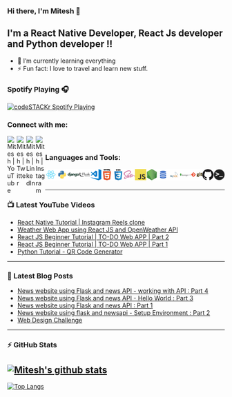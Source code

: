 ### Hi there, I'm Mitesh 👋

## I'm a React Native Developer, React Js developer and Python developer !!

- 🌱 I’m currently learning everything
- ⚡ Fun fact: I love to travel and learn new stuff.

### Spotify Playing 🎧

[<img src="https://now-playing-codestackr.vercel.app/api/spotify-playing" alt="codeSTACKr Spotify Playing" width="350" />](https://open.spotify.com/user/swyqyimdc12jajde4vpwd2x1b)

### Connect with me:

[<img align="left" alt="Mitesh | YouTube" width="22px" src="https://cdn.jsdelivr.net/npm/simple-icons@v3/icons/youtube.svg" />][youtube]
[<img align="left" alt="Mitesh | Twitter" width="22px" src="https://cdn.jsdelivr.net/npm/simple-icons@v3/icons/twitter.svg" />][twitter]
[<img align="left" alt="Mitesh | LinkedIn" width="22px" src="https://cdn.jsdelivr.net/npm/simple-icons@v3/icons/linkedin.svg" />][linkedin]
[<img align="left" alt="Mitesh | Instagram" width="22px" src="https://cdn.jsdelivr.net/npm/simple-icons@v3/icons/instagram.svg" />][instagram]

<br />

### Languages and Tools:

[<img align="left" alt="React" width="26px" src="https://raw.githubusercontent.com/github/explore/80688e429a7d4ef2fca1e82350fe8e3517d3494d/topics/react/react.png" />][reactplaylist]
[<img align="left" alt="Python" width="26px" src="https://raw.githubusercontent.com/github/explore/80688e429a7d4ef2fca1e82350fe8e3517d3494d/topics/python/python.png" />][reactplaylist]
[<img align="left" alt="Python" width="26px" src="https://raw.githubusercontent.com/github/explore/80688e429a7d4ef2fca1e82350fe8e3517d3494d/topics/django/django.png" />][reactplaylist]
[<img align="left" alt="Python" width="26px" src="https://raw.githubusercontent.com/github/explore/80688e429a7d4ef2fca1e82350fe8e3517d3494d/topics/flask/flask.png" />][reactplaylist]

[<img align="left" alt="Visual Studio Code" width="26px" src="https://raw.githubusercontent.com/github/explore/80688e429a7d4ef2fca1e82350fe8e3517d3494d/topics/visual-studio-code/visual-studio-code.png" />][webdevplaylist]
[<img align="left" alt="HTML5" width="26px" src="https://raw.githubusercontent.com/github/explore/80688e429a7d4ef2fca1e82350fe8e3517d3494d/topics/html/html.png" />][webdevplaylist]
[<img align="left" alt="CSS3" width="26px" src="https://raw.githubusercontent.com/github/explore/80688e429a7d4ef2fca1e82350fe8e3517d3494d/topics/css/css.png" />][cssplaylist]
[<img align="left" alt="Sass" width="26px" src="https://raw.githubusercontent.com/github/explore/80688e429a7d4ef2fca1e82350fe8e3517d3494d/topics/sass/sass.png" />][cssplaylist]
[<img align="left" alt="JavaScript" width="26px" src="https://raw.githubusercontent.com/github/explore/80688e429a7d4ef2fca1e82350fe8e3517d3494d/topics/javascript/javascript.png" />][jsplaylist]

[<img align="left" alt="Node.js" width="26px" src="https://raw.githubusercontent.com/github/explore/80688e429a7d4ef2fca1e82350fe8e3517d3494d/topics/nodejs/nodejs.png" />][webdevplaylist]

[<img align="left" alt="SQL" width="26px" src="https://raw.githubusercontent.com/github/explore/80688e429a7d4ef2fca1e82350fe8e3517d3494d/topics/sql/sql.png" />][webdevplaylist]
[<img align="left" alt="MySQL" width="26px" src="https://raw.githubusercontent.com/github/explore/80688e429a7d4ef2fca1e82350fe8e3517d3494d/topics/mysql/mysql.png" />][webdevplaylist]
[<img align="left" alt="MongoDB" width="26px" src="https://raw.githubusercontent.com/github/explore/80688e429a7d4ef2fca1e82350fe8e3517d3494d/topics/mongodb/mongodb.png" />][webdevplaylist]
[<img align="left" alt="Git" width="26px" src="https://raw.githubusercontent.com/github/explore/80688e429a7d4ef2fca1e82350fe8e3517d3494d/topics/git/git.png" />][webdevplaylist]
[<img align="left" alt="GitHub" width="26px" src="https://raw.githubusercontent.com/github/explore/78df643247d429f6cc873026c0622819ad797942/topics/github/github.png" />][webdevplaylist]
[<img align="left" alt="Terminal" width="26px" src="https://raw.githubusercontent.com/github/explore/80688e429a7d4ef2fca1e82350fe8e3517d3494d/topics/terminal/terminal.png" />][webdevplaylist]

<br />
<br />

---

### 📺 Latest YouTube Videos

<!-- YOUTUBE:START -->
- [React Native Tutorial |  Instagram Reels clone](https://www.youtube.com/watch?v=n-a29qEcwCM)
- [Weather Web App using React JS and OpenWeather API](https://www.youtube.com/watch?v=m6VB7QzZCh0)
- [React JS Beginner Tutorial | TO-DO Web APP | Part 2](https://www.youtube.com/watch?v=eL0qpeWnINw)
- [React JS Beginner Tutorial | TO-DO Web APP | Part 1](https://www.youtube.com/watch?v=JdyihhYcIwg)
- [Python Tutorial - QR Code Generator](https://www.youtube.com/watch?v=1ocjiHUKA0A)
<!-- YOUTUBE:END -->

---

### 📕 Latest Blog Posts

<!-- BLOG-POST-LIST:START -->
- [News website using Flask and news API - working with API : Part 4](http://feedproxy.google.com/~r/MrMephisto/~3/XJCmB_E9SEM/news-website-using-flask-and-news-api_28.html)
- [News website using Flask and news API - Hello World : Part 3](http://feedproxy.google.com/~r/MrMephisto/~3/DyWqkoLsNtE/news-website-using-flask-and-news-api_22.html)
- [News website using Flask and news API : Part 1](http://feedproxy.google.com/~r/MrMephisto/~3/_Zi7d7ZfTgM/news-website-using-flask-and-news-api.html)
- [News website using flask and newsapi - Setup Environment : Part 2](http://feedproxy.google.com/~r/MrMephisto/~3/edx9R2HP-jA/newswebsite-using-flask-and-newsapi.html)
- [Web Design Challenge](http://feedproxy.google.com/~r/MrMephisto/~3/vxgG6PHHauI/web-design-challenge.html)
<!-- BLOG-POST-LIST:END -->

---

### :zap: GitHub Stats

## [![Mitesh's github stats](https://github-readme-stats.vercel.app/api?username=Mitesh2499&show_icons=true)](https://github.com/Mitesh2499)

[![Top Langs](https://github-readme-stats.vercel.app/api/top-langs/?username=Mitesh2499)](https://github.com/Mitesh2499)

</details>

[website]: "https://github.com/Mitesh2499"
[course]: "https://github.com/Mitesh2499"
[twitter]: "https://github.com/Mitesh2499"
[youtube]: https://www.youtube.com/channel/UC7Pp1LbmwCFjHvRZfJignhg
[instagram]: https://www.instagram.com/mr._mephisto_
[linkedin]: https://www.linkedin.com/in/mitesh-masukar-22b248169
[webdevplaylist]: "https://github.com/Mitesh2499"
[jsplaylist]: "https://github.com/Mitesh2499"
[cssplaylist]: "https://github.com/Mitesh2499"
[reactplaylist]: "https://github.com/Mitesh2499"
